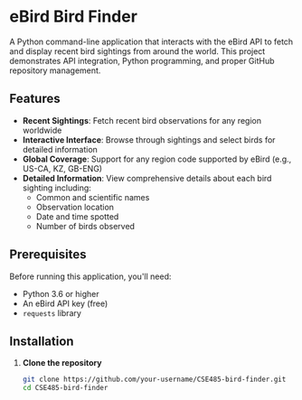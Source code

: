 # eBird Bird Finder

A Python command-line application that interacts with the eBird API to fetch and display recent bird sightings from around the world. This project demonstrates API integration, Python programming, and proper GitHub repository management.

## Features

- **Recent Sightings**: Fetch recent bird observations for any region worldwide
- **Interactive Interface**: Browse through sightings and select birds for detailed information
- **Global Coverage**: Support for any region code supported by eBird (e.g., US-CA, KZ, GB-ENG)
- **Detailed Information**: View comprehensive details about each bird sighting including:
  - Common and scientific names
  - Observation location
  - Date and time spotted
  - Number of birds observed

## Prerequisites

Before running this application, you'll need:

- Python 3.6 or higher
- An eBird API key (free)
- `requests` library

## Installation

1. **Clone the repository**
   ```bash
   git clone https://github.com/your-username/CSE485-bird-finder.git
   cd CSE485-bird-finder